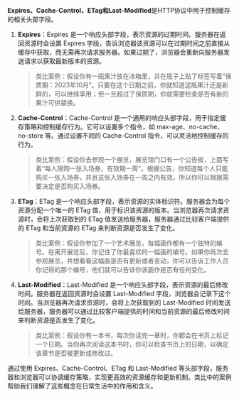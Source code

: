**Expires、Cache-Control、ETag和Last-Modified**是HTTP协议中用于控制缓存的相关头部字段。

1. **Expires**：Expires 是一个响应头部字段，表示资源的过期时间。服务器在返回资源时会设置 Expires 字段，告诉浏览器该资源可以在过期时间之前直接从缓存中获取，而无需再次请求服务器。如果过期了，浏览器会重新向服务器发送请求以获取最新版本的资源。

   > 类比案例：假设你有一瓶果汁放在冰箱里，并在瓶子上贴了标签写着“保质期：2023年10月”。只要在这个日期之前，你就知道这瓶果汁还是新鲜的，可以继续享用；但一旦超过了保质期，你就需要检查是否有新的果汁可供替换。

2. **Cache-Control**：Cache-Control 是一个通用的响应头部字段，用于指定缓存策略和控制缓存行为。它可以设置多个指令，如 max-age、no-cache、no-store 等。通过设置不同的 Cache-Control 指令，可以灵活地控制缓存的行为。

   > 类比案例：假设你去参观一个展览，展览馆门口有一个公告板，上面写着“每人限购一张入场券，有效期一周”。根据公告，你知道每个人只能购买一张入场券，并且这张入场券在一周之内有效。所以你可以根据需要决定是否购买入场券。

3. **ETag**：ETag 是一个响应头部字段，表示资源的实体标识符。服务器会为每个资源分配一个唯一的 ETag 值，用于标识该资源的版本。当浏览器再次请求资源时，会将上次获取到的 ETag 值发送给服务器，服务器通过比较客户端提供的 ETag 和当前资源的 ETag 来判断资源是否发生了变化。

   > 类比案例：假设你参加了一个艺术展览，每幅画作都有一个独特的编号。在离开展览后，你记住了你最喜欢的一幅画的编号。如果你再次去参观展览，并想看看这幅画是否有更新或者变动，你可以告诉工作人员你记得的那个编号，他们就可以告诉你该画作是否有任何变化。

4. **Last-Modified**：Last-Modified 是一个响应头部字段，表示资源的最后修改时间。服务器在返回资源时会设置 Last-Modified 字段，浏览器会记录下这个时间。当浏览器再次请求资源时，会将上次获取到的 Last-Modified 时间发送给服务器，服务器可以通过比较客户端提供的时间和当前资源的最后修改时间来判断资源是否发生了变化。

   > 类比案例：假设你有一本书，每次你读完一章时，你都会在书页上标记一个日期。当你再次阅读这本书时，你可以检查书页上的日期，以确定该章节是否被更新或修改过。

通过使用 Expires、Cache-Control、ETag 和 Last-Modified 等头部字段，服务器和浏览器可以协调缓存策略，实现更高效的资源缓存和更新机制。类比中的案例帮助我们理解了这些概念在日常生活中的作用和含义。